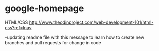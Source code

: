 # google-homepage
HTML/CSS
http://www.theodinproject.com/web-development-101/html-css?ref=lnav

-updating readme file with this message to learn how to create new branches and pull requests for change in code
